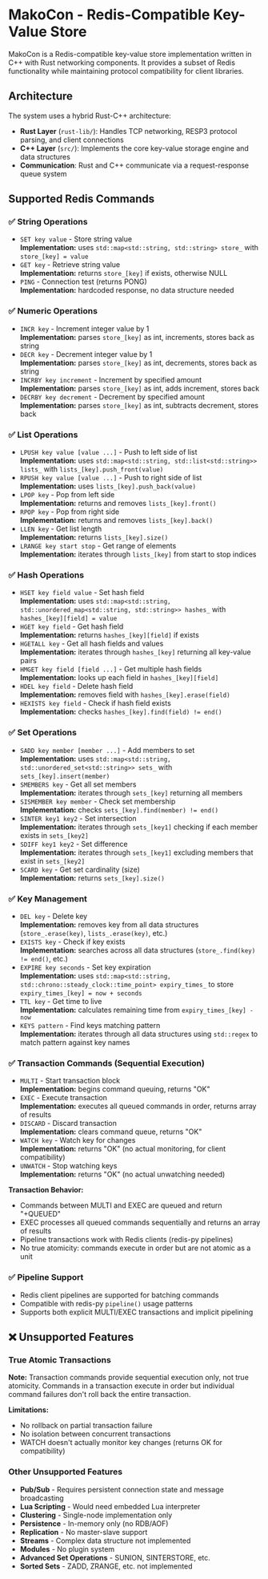 # MakoCon - Redis-Compatible Key-Value Store

MakoCon is a Redis-compatible key-value store implementation written in C++ with Rust networking components. It provides a subset of Redis functionality while maintaining protocol compatibility for client libraries.

## Architecture

The system uses a hybrid Rust-C++ architecture:

- **Rust Layer** (`rust-lib/`): Handles TCP networking, RESP3 protocol parsing, and client connections
- **C++ Layer** (`src/`): Implements the core key-value storage engine and data structures
- **Communication**: Rust and C++ communicate via a request-response queue system

## Supported Redis Commands

### ✅ String Operations
- `SET key value` - Store string value  
  **Implementation:** uses `std::map<std::string, std::string> store_` with `store_[key] = value`
- `GET key` - Retrieve string value  
  **Implementation:** returns `store_[key]` if exists, otherwise NULL
- `PING` - Connection test (returns PONG)  
  **Implementation:** hardcoded response, no data structure needed

### ✅ Numeric Operations  
- `INCR key` - Increment integer value by 1  
  **Implementation:** parses `store_[key]` as int, increments, stores back as string
- `DECR key` - Decrement integer value by 1  
  **Implementation:** parses `store_[key]` as int, decrements, stores back as string
- `INCRBY key increment` - Increment by specified amount  
  **Implementation:** parses `store_[key]` as int, adds increment, stores back
- `DECRBY key decrement` - Decrement by specified amount  
  **Implementation:** parses `store_[key]` as int, subtracts decrement, stores back

### ✅ List Operations
- `LPUSH key value [value ...]` - Push to left side of list  
  **Implementation:** uses `std::map<std::string, std::list<std::string>> lists_` with `lists_[key].push_front(value)`
- `RPUSH key value [value ...]` - Push to right side of list  
  **Implementation:** uses `lists_[key].push_back(value)`
- `LPOP key` - Pop from left side  
  **Implementation:** returns and removes `lists_[key].front()`
- `RPOP key` - Pop from right side  
  **Implementation:** returns and removes `lists_[key].back()`
- `LLEN key` - Get list length  
  **Implementation:** returns `lists_[key].size()`
- `LRANGE key start stop` - Get range of elements  
  **Implementation:** iterates through `lists_[key]` from start to stop indices

### ✅ Hash Operations
- `HSET key field value` - Set hash field  
  **Implementation:** uses `std::map<std::string, std::unordered_map<std::string, std::string>> hashes_` with `hashes_[key][field] = value`
- `HGET key field` - Get hash field  
  **Implementation:** returns `hashes_[key][field]` if exists
- `HGETALL key` - Get all hash fields and values  
  **Implementation:** iterates through `hashes_[key]` returning all key-value pairs
- `HMGET key field [field ...]` - Get multiple hash fields  
  **Implementation:** looks up each field in `hashes_[key][field]`
- `HDEL key field` - Delete hash field  
  **Implementation:** removes field with `hashes_[key].erase(field)`
- `HEXISTS key field` - Check if hash field exists  
  **Implementation:** checks `hashes_[key].find(field) != end()`

### ✅ Set Operations
- `SADD key member [member ...]` - Add members to set  
  **Implementation:** uses `std::map<std::string, std::unordered_set<std::string>> sets_` with `sets_[key].insert(member)`
- `SMEMBERS key` - Get all set members  
  **Implementation:** iterates through `sets_[key]` returning all members
- `SISMEMBER key member` - Check set membership  
  **Implementation:** checks `sets_[key].find(member) != end()`
- `SINTER key1 key2` - Set intersection  
  **Implementation:** iterates through `sets_[key1]` checking if each member exists in `sets_[key2]`
- `SDIFF key1 key2` - Set difference  
  **Implementation:** iterates through `sets_[key1]` excluding members that exist in `sets_[key2]`
- `SCARD key` - Get set cardinality (size)  
  **Implementation:** returns `sets_[key].size()`

### ✅ Key Management
- `DEL key` - Delete key  
  **Implementation:** removes key from all data structures (`store_.erase(key)`, `lists_.erase(key)`, etc.)
- `EXISTS key` - Check if key exists  
  **Implementation:** searches across all data structures (`store_.find(key) != end()`, etc.)
- `EXPIRE key seconds` - Set key expiration  
  **Implementation:** uses `std::map<std::string, std::chrono::steady_clock::time_point> expiry_times_` to store `expiry_times_[key] = now + seconds`
- `TTL key` - Get time to live  
  **Implementation:** calculates remaining time from `expiry_times_[key] - now`
- `KEYS pattern` - Find keys matching pattern  
  **Implementation:** iterates through all data structures using `std::regex` to match pattern against key names

### ✅ Transaction Commands (Sequential Execution)
- `MULTI` - Start transaction block  
  **Implementation:** begins command queuing, returns "OK"
- `EXEC` - Execute transaction  
  **Implementation:** executes all queued commands in order, returns array of results
- `DISCARD` - Discard transaction  
  **Implementation:** clears command queue, returns "OK"
- `WATCH key` - Watch key for changes  
  **Implementation:** returns "OK" (no actual monitoring, for client compatibility)
- `UNWATCH` - Stop watching keys  
  **Implementation:** returns "OK" (no actual unwatching needed)

**Transaction Behavior:**
- Commands between MULTI and EXEC are queued and return "+QUEUED"
- EXEC processes all queued commands sequentially and returns an array of results
- Pipeline transactions work with Redis clients (redis-py pipelines)
- No true atomicity: commands execute in order but are not atomic as a unit

### ✅ Pipeline Support
- Redis client pipelines are supported for batching commands
- Compatible with redis-py `pipeline()` usage patterns
- Supports both explicit MULTI/EXEC transactions and implicit pipelining


## ❌ Unsupported Features

### True Atomic Transactions
**Note:** Transaction commands provide sequential execution only, not true atomicity. Commands in a transaction execute in order but individual command failures don't roll back the entire transaction.

**Limitations:**
- No rollback on partial transaction failure
- No isolation between concurrent transactions
- WATCH doesn't actually monitor key changes (returns OK for compatibility)

### Other Unsupported Features
- **Pub/Sub** - Requires persistent connection state and message broadcasting
- **Lua Scripting** - Would need embedded Lua interpreter
- **Clustering** - Single-node implementation only
- **Persistence** - In-memory only (no RDB/AOF)
- **Replication** - No master-slave support
- **Streams** - Complex data structure not implemented
- **Modules** - No plugin system
- **Advanced Set Operations** - SUNION, SINTERSTORE, etc.
- **Sorted Sets** - ZADD, ZRANGE, etc. not implemented
